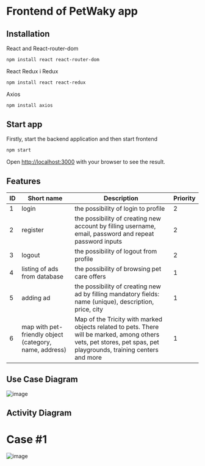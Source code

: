 # Frontend of PetWaky app

## Installation
React and React-router-dom
```bash
npm install react react-router-dom
```
React Redux i Redux
```bash
npm install react react-redux
```

Axios
```bash
npm install axios
```

## Start app
Firstly, start the backend application and then start frontend
```bash
npm start

```

Open [http://localhost:3000](http://localhost:3000) with your browser to see the result.

## Features


| ID | Short name | Description | Priority |
| --- | --- | --- | --- |
| 1 | login | the possibility of login to profile | 2 |
| 2 | register | the possibility of creating new account by filling username, email, password and repeat password inputs | 2 | 
| 3 | logout | the possibility of logout from profile | 2 |
| 4 | listing of ads from database | the possibility of browsing pet care offers | 1 |
| 5 | adding ad | the possibility of creating new ad by filling mandatory fields: name (unique), description, price, city | 1 | 
| 6 | map with pet-friendly object (category, name, address) | Map of the Tricity with marked objects related to pets. There will be marked, among others vets, pet stores, pet spas, pet playgrounds, training centers and more | 1 | 

## Use Case Diagram

![image](https://user-images.githubusercontent.com/48963185/119256854-fa296b00-bbc2-11eb-9e1e-fb7407fa7420.png)


## Activity Diagram

# Case #1
![image](https://user-images.githubusercontent.com/48963185/119256779-a28aff80-bbc2-11eb-97a6-b3570d47e101.png)

